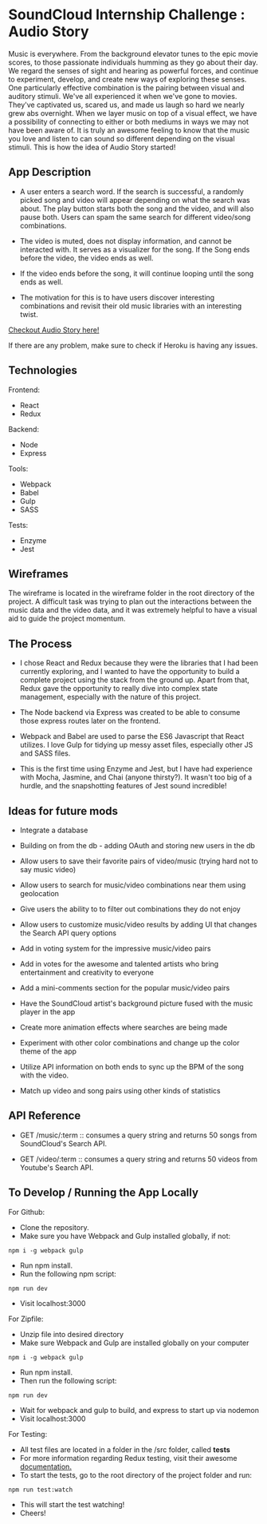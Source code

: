 # SoundCloud Internship Challenge : Audio Story

Music is everywhere. From the background elevator tunes to the epic movie scores, to those passionate individuals humming as they go about their day. We regard the senses of sight and hearing as powerful forces, and continue to experiment, develop, and create new ways of exploring these senses. One particularly effective combination is the pairing between visual and auditory stimuli. We've all experienced it when we've gone to movies. They've captivated us, scared us, and made us laugh so hard we nearly grew abs overnight. When we layer music on top of a visual effect, we have a possibility of connecting to either or both mediums in ways we may not have been aware of. It is truly an awesome feeling to know that the music you love and listen to can sound so different depending on the visual stimuli. This is how the idea of Audio Story started!

## App Description

* A user enters a search word. If the search is successful, a randomly picked song and video will appear depending on what the search was about. The play button starts both the song and the video, and will also pause both. Users can spam the same search for different video/song combinations. 

* The video is muted, does not display information, and cannot be interacted with. It serves as a visualizer for the song. If the Song ends before the video, the video ends as well. 

* If the video ends before the song, it will continue looping until the song ends as well. 

* The motivation for this is to have users discover interesting combinations and revisit their old music libraries with an interesting twist.

[Checkout Audio Story here!](https://musical-mash.herokuapp.com)

If there are any problem, make sure to check if Heroku is having any issues.

## Technologies

Frontend:
* React
* Redux

Backend:
* Node
* Express

Tools:
* Webpack
* Babel
* Gulp
* SASS

Tests:
* Enzyme
* Jest

## Wireframes

The wireframe is located in the wireframe folder in the root directory of the project. A difficult task was trying to plan out the interactions between the music data and the video data, and it was extremely helpful to have a visual aid to guide the project momentum.

## The Process

- I chose React and Redux because they were the libraries that I had been currently exploring, and I wanted to have the opportunity to build a complete project using the stack from the ground up. Apart from that, Redux gave the opportunity to really dive into complex state management, especially with the nature of this project. 

- The Node backend via Express was created to be able to consume those express routes later on the frontend.

- Webpack and Babel are used to parse the ES6 Javascript that React utilizes. I love Gulp for tidying up messy asset files, especially other JS and SASS files.

- This is the first time using Enzyme and Jest, but I have had experience with Mocha, Jasmine, and Chai (anyone thirsty?). It wasn't too big of a hurdle, and the snapshotting features of Jest sound incredible!

## Ideas for future mods

- Integrate a database
- Building on from the db - adding OAuth and storing new users in the db
- Allow users to save their favorite pairs of video/music (trying hard not to say music video)
- Allow users to search for music/video combinations near them using geolocation

- Give users the ability to to filter out combinations they do not enjoy
- Allow users to customize music/video results by adding UI that changes the Search API query options
- Add in voting system for the impressive music/video pairs
- Add in votes for the awesome and talented artists who bring entertainment and creativity to everyone
- Add a mini-comments section for the popular music/video pairs

- Have the SoundCloud artist's background picture fused with the music player in the app
- Create more animation effects where searches are being made
- Experiment with other color combinations and change up the color theme of the app

- Utilize API information on both ends to sync up the BPM of the song with the video.
- Match up video and song pairs using other kinds of statistics


## API Reference

* GET /music/:term :: consumes a query string and returns 50 songs from SoundCloud's Search API.

* GET /video/:term :: consumes a query string and returns 50 videos from Youtube's Search API.


## To Develop / Running the App Locally

For Github:

* Clone the repository.
* Make sure you have Webpack and Gulp installed globally, if not:
```
npm i -g webpack gulp
```
* Run npm install.
* Run the following npm script:
```
npm run dev
```
* Visit localhost:3000 

For Zipfile:
* Unzip file into desired directory
* Make sure Webpack and Gulp are installed globally on your computer
```
npm i -g webpack gulp
```
* Run npm install.
* Then run the following script:
```
npm run dev
```
* Wait for webpack and gulp to build, and express to start up via nodemon
* Visit localhost:3000

For Testing:
* All test files are located in a folder in the /src folder, called __tests__
* For more information regarding Redux testing, visit their awesome [documentation.](http://redux.js.org/docs/recipes/WritingTests.html)
* To start the tests, go to the root directory of the project folder and run:
```
npm run test:watch
```
* This will start the test watching!
* Cheers!























